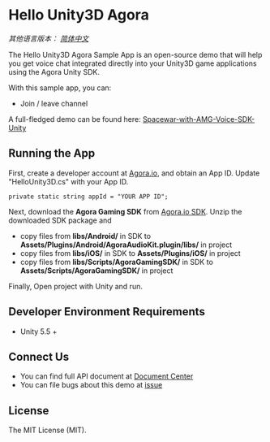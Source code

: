 # Hello Unity3D Agora

*其他语言版本： [简体中文](README.md)*

The Hello Unity3D Agora Sample App is an open-source demo that will help you get voice chat integrated directly into your Unity3D game applications using the Agora Unity SDK.

With this sample app, you can:

- Join / leave channel

A full-fledged demo can be found here: [Spacewar-with-AMG-Voice-SDK-Unity](https://github.com/AgoraIO/Voice-Call-for-Mobile-Gaming/tree/master/Advanced-Voice-Call-for-Gaming/Spacewar-with-AMG-Voice-SDK-Unity)

## Running the App
First, create a developer account at [Agora.io](https://dashboard.agora.io/signin/), and obtain an App ID. Update "HelloUnity3D.cs" with your App ID.

```
private static string appId = "YOUR APP ID";
```

Next, download the **Agora Gaming SDK** from [Agora.io SDK](https://www.agora.io/en/blog/download/). Unzip the downloaded SDK package and

- copy files from **libs/Android/** in SDK to **Assets/Plugins/Android/AgoraAudioKit.plugin/libs/** in project
- copy files from **libs/iOS/** in SDK to **Assets/Plugins/iOS/** in project
- copy files from **libs/Scripts/AgoraGamingSDK/** in SDK to **Assets/Scripts/AgoraGamingSDK/** in project

Finally, Open project with Unity and run.

## Developer Environment Requirements
* Unity 5.5 +

## Connect Us

- You can find full API document at [Document Center](https://docs.agora.io/en/)
- You can file bugs about this demo at [issue](https://github.com/AgoraIO/Voice-Call-for-Mobile-Gaming/issues)

## License

The MIT License (MIT).
